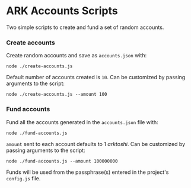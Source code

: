 # ARK Accounts Scripts

Two simple scripts to create and fund a set of random accounts.

### Create accounts

Create random accounts and save as `accounts.json` with:  

```
node ./create-accounts.js
```

Default number of accounts created is `10`. Can be customized by passing arguments to the script:  

```
node ./create-accounts.js --amount 100
```

### Fund accounts  
Fund all the accounts generated in the `accounts.json` file with:

```
node ./fund-accounts.js
```

`amount` sent to each account defaults to 1 _arktoshi_.  Can be customized by passing arguments to the script:  

```
node ./fund-accounts.js --amount 100000000
```

Funds will be used from the passphrase(s) entered in the project's `config.js` file.